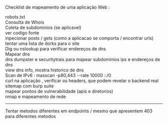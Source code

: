 Checklist de mapeamento de uma aplicação Web :

robots.txt </br>
Consulta de Whois </br>
Coleta de subdominios (se aplicavel)</br>
ver codigo fonte</br>
inpecionar posts / gets (como a aplicacao se comporta / encontrar urls)</br>
tentar uma lista de dorks para o site</br>
Dig ou nslookup para verificar endereços de dns</br>
Mapear dns</br>
dns dumpster e securitytrais para mapear subdominios ips e endereços de dns</br>
view dns info, mostra historico de dns</br>
Scan de IPv6 : masscan -p80,443 --rate 10000 ::/0</br>
curl na aplicação , verificar os headers, que podem revelar o backend real</br>
sitemap com burp suite</br>
mapear pontos de vulnerabilidade (apis e diretorios)</br>
nmap e mapeamento de rede</br>

--------------------------------------------

Tentar metodos diferentes em endpoints / mesmo que apresentem 403 para diferentes metodos 
